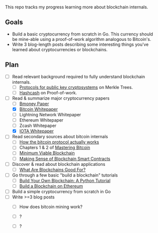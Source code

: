 This repo tracks my progress learning more about blockchain internals.

## Goals
- Build a basic cryptocurrency from scratch in Go. This currency should be mine-able using a
  proof-of-work algorithm analogous to Bitcoin's.
- Write 3 blog-length posts describing some interesting things you've learned about cryptocurrencies
  or blockchains.

## Plan
- [ ] Read relevant background required to fully understand blockchain internals.
  - [ ] [Protocols for public key cryptosystems](http://www.merkle.com/papers/Protocols.pdf) on Merkle Trees.
  - [ ] [Hashcash](http://www.hashcash.org/papers/hashcash.pdf) on Proof-of-work.
- [ ] Read & summarize major cryptocurrency papers  
  - [ ] [Bmoney Paper](http://www.weidai.com/bmoney.txt)
  - [X] [Bitcoin Whitepaper](notes/bitcoin-whitepaper.md)
  - [ ] Lightning Network Whitepaper
  - [ ] Ethereum Whitepaper  
  - [ ] Zcash Whitepaper  
  - [X] [IOTA Whitepaper](notes/iota-whitepaper.md)
- [ ] Read secondary sources about bitcoin internals  
  - [ ] [How the bitcoin protocol actually works](http://www.michaelnielsen.org/ddi/how-the-bitcoin-protocol-actually-works/)  
  - [ ] Chapters 1 & 2 of [Mastering Bitcoin](http://chimera.labs.oreilly.com/books/1234000001802/index.html)  
  - [ ] [Minimum Viable Blockchain](https://www.igvita.com/2014/05/05/minimum-viable-block-chain/)  
  - [ ] [Making Sense of Blockchain Smart Contracts](https://www.coindesk.com/making-sense-smart-contracts/)  
- [ ] Discover & read about blockchain applications  
  - [ ] [What Are Blockchains Good For?](http://ecomunsing.com/what-are-blockchains-good-for)  
- [ ] Go through a few basic "build a blockchain" tutorials  
  - [ ] [Build Your Own Blockchain: A Python Tutorial](http://ecomunsing.com/build-your-own-blockchain)  
  - [ ] [Build a Blockchain on Ethereum](https://medium.freecodecamp.org/from-what-is-blockchain-to-building-a-blockchain-within-an-hour-4e738efc819d)  
- [ ] Build a simple cryptocurrency from scratch in Go  
- [ ] Write >=3 blog posts  
  - [ ] How does bitcoin mining work?  
  - [ ] ?  
  - [ ] ?  


